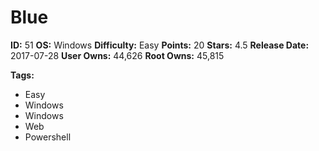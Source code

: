 # Blue

**ID:** 51
**OS:** Windows
**Difficulty:** Easy
**Points:** 20
**Stars:** 4.5
**Release Date:** 2017-07-28
**User Owns:** 44,626
**Root Owns:** 45,815

**Tags:**
- Easy
- Windows
- Windows
- Web
- Powershell

